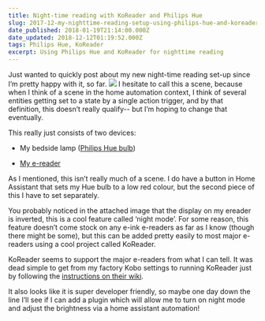 ```yaml
---
title: Night-time reading with KoReader and Philips Hue
slug: 2017-12-my-nighttime-reading-setup-using-philips-hue-and-koreader
date_published: 2018-01-19T21:14:00.000Z
date_updated: 2018-12-12T01:19:52.000Z
tags: Philips Hue, KoReader
excerpt: Using Philips Hue and KoReader for nighttime reading
---
```


Just wanted to quickly post about my new night-time reading set-up since I’m pretty happy with it, so far.
![](https://s3.us-west-2.amazonaws.com/mid-midwinter.cc/images/r1U2cwpMz.png)
I hesitate to call this a scene, because when I think of a scene in the home automation context, I think of several entities getting set to a state by a single action trigger, and by that definition, this doesn’t really qualify-- but I’m hoping to change that eventually.

This really just consists of two devices:

- My bedside lamp ([Philips Hue bulb](http://amzn.to/2DLiEon))

- [My e-reader](http://amzn.to/2DHCzEN)

As I mentioned, this isn’t really much of a scene. I do have a button in Home Assistant that sets my Hue bulb to a low red colour, but the second piece of this I have to set separately.

You probably noticed in the attached image that the display on my ereader is inverted, this is a cool feature called ‘night mode’. For some reason, this feature doesn’t come stock on any e-ink e-readers as far as I know (though there might be some), but this can be added pretty easily to most major e-readers using a cool project called KoReader.

KoReader seems to support the major e-readers from what I can tell. It was dead simple to get from my factory Kobo
settings to running KoReader just by following
the [instructions on their wiki](https://github.com/koreader/koreader/wiki).

It also looks like it is super developer friendly, so maybe one day down the line I’ll see if I can add a plugin which will allow me to turn on night mode and adjust the brightness via a home assistant automation!
